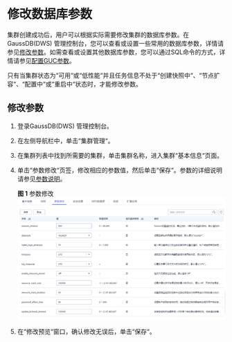 # 修改数据库参数<a name="dws_01_0152"></a>

集群创建成功后，用户可以根据实际需要修改集群的数据库参数。在GaussDB\(DWS\) 管理控制台，您可以查看或设置一些常用的数据库参数，详情请参见[修改参数](#section10522114017574)。如需查看或设置其他数据库参数，您可以通过SQL命令的方式，详情请参见[配置GUC参数](https://support.huaweicloud.com/devg-dws/dws_04_0133.html)。

只有当集群状态为“可用“或“低性能“并且任务信息不处于“创建快照中“、“节点扩容“、“配置中“或“重启中“状态时，才能修改参数。

## 修改参数<a name="section10522114017574"></a>

1.  登录GaussDB\(DWS\) 管理控制台。
2.  在左侧导航栏中，单击“集群管理“。
3.  在集群列表中找到所需要的集群，单击集群名称，进入集群“基本信息“页面。
4.  单击“参数修改“页签，修改相应的参数值，然后单击“保存“。参数的详细说明请参见[参数说明](管理参数模板.md#section926416313488)。

    **图 1**  参数修改<a name="fig182411461711"></a>  
    ![](figures/参数修改.png "参数修改")

5.  在“修改预览“窗口，确认修改无误后，单击“保存“。

